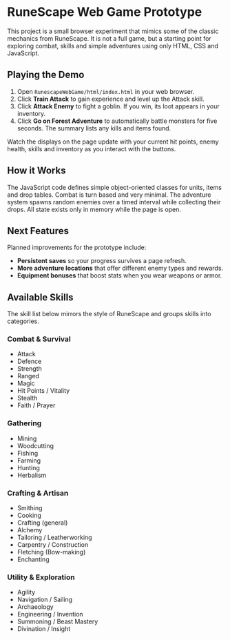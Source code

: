 # RuneScape Web Game Prototype

This project is a small browser experiment that mimics some of the classic mechanics from RuneScape. It is not a full game, but a starting point for exploring combat, skills and simple adventures using only HTML, CSS and JavaScript.

## Playing the Demo

1. Open `RunescapeWebGame/html/index.html` in your web browser.
2. Click **Train Attack** to gain experience and level up the Attack skill.
3. Click **Attack Enemy** to fight a goblin. If you win, its loot appears in your inventory.
4. Click **Go on Forest Adventure** to automatically battle monsters for five seconds. The summary lists any kills and items found.

Watch the displays on the page update with your current hit points, enemy health, skills and inventory as you interact with the buttons.

## How it Works

The JavaScript code defines simple object-oriented classes for units, items and drop tables. Combat is turn based and very minimal. The adventure system spawns random enemies over a timed interval while collecting their drops. All state exists only in memory while the page is open.

## Next Features

Planned improvements for the prototype include:

- **Persistent saves** so your progress survives a page refresh.
- **More adventure locations** that offer different enemy types and rewards.
- **Equipment bonuses** that boost stats when you wear weapons or armor.

## Available Skills

The skill list below mirrors the style of RuneScape and groups skills into categories.

### Combat & Survival
- Attack
- Defence
- Strength
- Ranged
- Magic
- Hit Points / Vitality
- Stealth
- Faith / Prayer

### Gathering
- Mining
- Woodcutting
- Fishing
- Farming
- Hunting
- Herbalism

### Crafting & Artisan
- Smithing
- Cooking
- Crafting (general)
- Alchemy
- Tailoring / Leatherworking
- Carpentry / Construction
- Fletching (Bow-making)
- Enchanting

### Utility & Exploration
- Agility
- Navigation / Sailing
- Archaeology
- Engineering / Invention
- Summoning / Beast Mastery
- Divination / Insight

